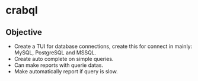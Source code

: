 # crabql

## Objective
  - Create a TUI for database connections, create this for connect in mainly: MySQL, PostgreSQL and MSSQL.
  - Create auto complete on simple queries.
  - Can make reports with querie datas.
  - Make automatically report if query is slow.
